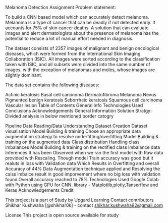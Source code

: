 Melanoma Detection Assignment
Problem statement:

To build a CNN based model which can accurately detect melanoma. Melanoma is a type of cancer that can be deadly if not detected early. It accounts for 75% of skin cancer deaths. A solution that can evaluate images and alert dermatologists about the presence of melanoma has the potential to reduce a lot of manual effort needed in diagnosis.

The dataset consists of 2357 images of malignant and benign oncological diseases, which were formed from the International Skin Imaging Collaboration (ISIC). All images were sorted according to the classification taken with ISIC, and all subsets were divided into the same number of images, with the exception of melanomas and moles, whose images are slightly dominant.

The data set contains the following diseases:

Actinic keratosis
Basal cell carcinoma
Dermatofibroma
Melanoma
Nevus
Pigmented benign keratosis
Seborrheic keratosis
Squamous cell carcinoma
Vascular lesion
Table of Contents
General Info
Technologies Used
Conclusions
Acknowledgements
General Information
Solution Stratgy: Divided analysis in below mentioned border catogry

Pipeline
Data Reading/Data Understanding Dataset Creation
Dataset visualisation
Model Building & training
Chose an appropriate data augmentation strategy to resolve underfitting/overfitting
Model Building & training on the augmented data
Class distribution
Handling class imbalances
Model Building & training on the rectified class imbalance data
Inferences
It has been Observed when we ran the first model with Raw data provided with Rescaling. Though model Train accuracy was good but it realuts in loss with Validation data Which Results in Overfitting and overall Accuracy of 44%
Data Augmentation technique applied and Resolving the calss imbalce result in good imporvement where no big loss with valdation found.Overall accuracy reached to 78%
Technologies Used
Google Colab with Python using GPU for CNN.
library - Matplotlib,plotly,Tanserflow and Keras
Acknowledgements
Credit

This project is a part of Study by Upgard Learning
Contact
contributors Shikhar Kushwaha [@shikhar0k] - contact shikhar.kushwaha92@gmail.com

License
This project is open source available for study
